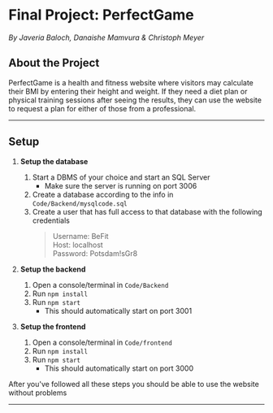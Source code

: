
# Final Project: PerfectGame

_By Javeria Baloch, Danaishe Mamvura & Christoph Meyer_

## About the Project

PerfectGame is a health and fitness website where visitors may calculate their BMI by entering their height and weight. If they need a diet plan or physical training sessions after seeing the results, they can use the website to request a plan for either of those from a professional.

---

## Setup

1. **Setup the database**
    1. Start a DBMS of your choice and start an SQL Server
        - Make sure the server is running on port 3006
    2. Create a database according to the info in `Code/Backend/mysqlcode.sql`
    3. Create a user that has full access to that database with the following credentials
        > Username: BeFit<br>
        Host: localhost<br>
        Password: Potsdam!sGr8

2. **Setup the backend**
    1. Open a console/terminal in `Code/Backend`
    2. Run `npm install`
    3. Run `npm start`
        - This should automatically start on port 3001

3. **Setup the frontend**
    1. Open a console/terminal in `Code/frontend`
    2. Run `npm install`
    3. Run `npm start`
        - This should automatically start on port 3000

After you've followed all these steps you should be able to use the website without problems

---